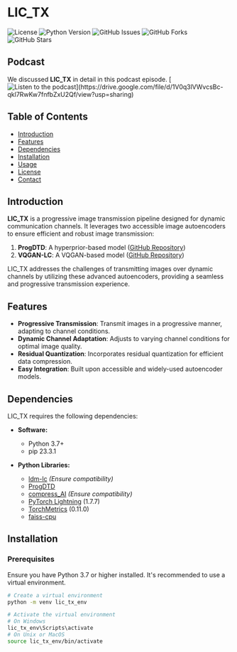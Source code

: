 # LIC_TX

![License](https://img.shields.io/badge/license-MIT-blue.svg)
![Python Version](https://img.shields.io/badge/python-3.7%2B-blue.svg)
![GitHub Issues](https://img.shields.io/github/issues/M0574F4/LIC_TX)
![GitHub Forks](https://img.shields.io/github/forks/M0574F4/LIC_TX)
![GitHub Stars](https://img.shields.io/github/stars/M0574F4/LIC_TX)

## Podcast

We discussed **LIC_TX** in detail in this podcast episode. [![Listen to the podcast]([https://img.icons8.com/?size=256w&id=12653&format=png](https://img.icons8.com/microphone))](https://drive.google.com/file/d/1V0q3lVWvcsBc-qkl7RwKw7fnfbZxU2Qf/view?usp=sharing)



## Table of Contents
- [Introduction](#introduction)
- [Features](#features)
- [Dependencies](#dependencies)
- [Installation](#installation)
- [Usage](#usage)
- [License](#license)
- [Contact](#contact)

## Introduction
**LIC_TX** is a progressive image transmission pipeline designed for dynamic communication channels. It leverages two accessible image autoencoders to ensure efficient and robust image transmission:

1. **ProgDTD**: A hyperprior-based model ([GitHub Repository](https://github.com/fhennig/ProgDTD))
2. **VQGAN-LC**: A VQGAN-based model ([GitHub Repository](https://github.com/zh460045050/VQGAN-LC))

LIC_TX addresses the challenges of transmitting images over dynamic channels by utilizing these advanced autoencoders, providing a seamless and progressive transmission experience.

## Features
- **Progressive Transmission**: Transmit images in a progressive manner, adapting to channel conditions.
- **Dynamic Channel Adaptation**: Adjusts to varying channel conditions for optimal image quality.
- **Residual Quantization**: Incorporates residual quantization for efficient data compression.
- **Easy Integration**: Built upon accessible and widely-used autoencoder models.

## Dependencies
LIC_TX requires the following dependencies:

- **Software:**
  - Python 3.7+
  - pip 23.3.1

- **Python Libraries:**
  - [ldm-lc](https://github.com/ldm-lc) *(Ensure compatibility)*
  - [ProgDTD](https://github.com/fhennig/ProgDTD)
  - [compress_AI](https://github.com/compress_AI) *(Ensure compatibility)*
  - [PyTorch Lightning](https://www.pytorchlightning.ai/) (1.7.7)
  - [TorchMetrics](https://torchmetrics.readthedocs.io/) (0.11.0)
  - [faiss-cpu](https://github.com/facebookresearch/faiss)

## Installation

### Prerequisites
Ensure you have Python 3.7 or higher installed. It's recommended to use a virtual environment.

```bash
# Create a virtual environment
python -m venv lic_tx_env

# Activate the virtual environment
# On Windows
lic_tx_env\Scripts\activate
# On Unix or MacOS
source lic_tx_env/bin/activate
